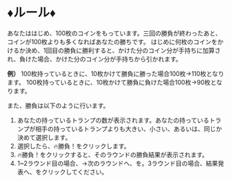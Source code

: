# ♦ルール♦
あなたははじめ、100枚のコインをもっています。三回の勝負が終わったあと、コインが100枚よりも多くなればあなたの勝ちです。
はじめに何枚のコインをかけるか決め、1回目の勝負に勝利すると、かけた分のコイン分が手持ちに加算され、負けた場合、かけた分のコイン分が手持ちから引かれます。

**例）**
    100枚持っているときに、10枚かけて勝負に勝った場合100枚→110枚となります。
    100枚持っているときに、10枚かけて勝負に負けた場合100枚→90枚となります。

また、勝負は以下のように行います。
1. あなたの持っているトランプの数が表示されます。あなたの持っているトランプが相手の持っているトランプよりも大きい、小さい、あるいは、同じか決めて選択します。<br>
2. 選択したら、🔥勝負！をクリックします。<br>
3. 🔥勝負！をクリックすると、そのラウンドの勝負結果が表示されます。<br>
4. 1~2ラウンド目の場合、→次のラウンドへ、を。3ラウンド目の場合、結果発表へ、をクリックしてください。




